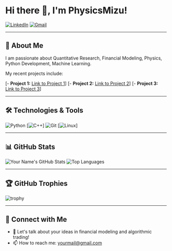 # Hi there 👋, I'm PhysicsMizu!

[![LinkedIn](https://img.shields.io/badge/LinkedIn-%230077B5.svg?style=for-the-badge&logo=linkedin&logoColor=white)](https://www.linkedin.com/in/pablo-sandquist) 
[![Gmail](https://img.shields.io/badge/Gmail-D14836?style=for-the-badge&logo=gmail&logoColor=white)](mailto:pablo@sandquist.co)

---

## 🔭 About Me
I am passionate about Quantitative Research, Financial Modeling, Physics, Python Development, Machine Learning. 

My recent projects include:

[- **Project 1:** [Link to Project 1](https://github.com/yourusername/project1)]
[- **Project 2:** [Link to Project 2](https://github.com/yourusername/project2)]
[- **Project 3:** [Link to Project 3](https://github.com/yourusername/project3)]

---

## 🛠️ Technologies & Tools

![Python](https://img.shields.io/badge/Python-3670A0?style=for-the-badge&logo=python&logoColor=ffdd54)
[![C++](https://img.shields.io/badge/C++-00599C?style=for-the-badge&logo=c%2B%2B&logoColor=white)]
![Git](https://img.shields.io/badge/Git-F05032?style=for-the-badge&logo=git&logoColor=white)
[![Linux](https://img.shields.io/badge/Linux-FCC624?style=for-the-badge&logo=linux&logoColor=black)]

---

## 📊 GitHub Stats

![Your Name's GitHub Stats](https://github-readme-stats.vercel.app/api?username=yourusername&show_icons=true&theme=radical)
![Top Languages](https://github-readme-stats.vercel.app/api/top-langs/?username=yourusername&layout=compact&theme=radical)

---

## 🏆 GitHub Trophies

![trophy](https://github-profile-trophy.vercel.app/?username=yourusername&theme=onedark)

---

## 🔗 Connect with Me

- 💬 Let's talk about your ideas in financial modeling and algorithmic trading!
- 📫 How to reach me: [yourmail@gmail.com](mailto:pablo@sandquist.co)
